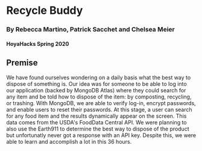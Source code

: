 # Recycle Buddy
### By Rebecca Martino, Patrick Sacchet and Chelsea Meier
#### HoyaHacks Spring 2020

## Premise
We have found ourselves wondering on a daily basis what the best way to dispose of something is. Our idea was for someone to be able to log into our application (backed by MongoDB Atlas) where they could search for any item and be told how to dispose of the item: by composting, recycling, or trashing. With MongoDB, we are able to verify log-in, encrypt passwords, and enable users to reset their passwords. At this stage, a user can search for any food item and the results dynamically appear on the screen. This data comes from the USDA's FoodData Central API. We were planning to also use the Earth911 to determine the best way to dispose of the product but unfortunatly never got a response with an API key. Despite this, we were able to learn and accomplish a lot in this 36 hours.
